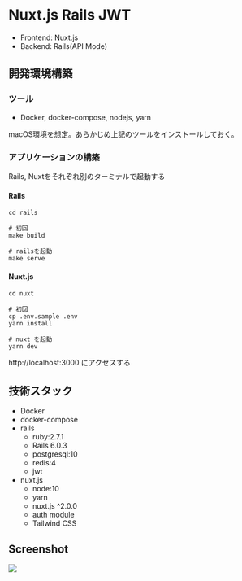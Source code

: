 # Nuxt.js Rails JWT

* Frontend: Nuxt.js
* Backend: Rails(API Mode)

## 開発環境構築

### ツール
* Docker, docker-compose, nodejs, yarn

macOS環境を想定。あらかじめ上記のツールをインストールしておく。

### アプリケーションの構築
Rails, Nuxtをそれぞれ別のターミナルで起動する

#### Rails
```
cd rails

# 初回
make build

# railsを起動
make serve
```

#### Nuxt.js
```
cd nuxt

# 初回
cp .env.sample .env
yarn install

# nuxt を起動
yarn dev
```

http://localhost:3000 にアクセスする

## 技術スタック
* Docker
* docker-compose
* rails
  * ruby:2.7.1
  * Rails 6.0.3
  * postgresql:10
  * redis:4
  * jwt
* nuxt.js
  * node:10
  * yarn
  * nuxt.js ^2.0.0
  * auth module
  * Tailwind CSS


## Screenshot
![](https://user-images.githubusercontent.com/1701108/81878534-4e1e6e80-95c3-11ea-83fa-d33f5c299e1d.png)
